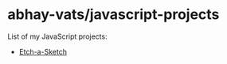 # abhay-vats/javascript-projects

List of my JavaScript projects:

- [Etch-a-Sketch](https://github.com/abhay-vats/javascript-etch-a-sketch)
